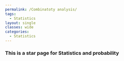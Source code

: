```yaml
---
permalink: /Combinatoty analysis/
tags:
  - Statistics
layout: single
classes: wide
categories:
  - Statistics
---
```


### This is a star page for Statistics and probability
